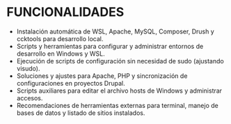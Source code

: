 # FUNCIONALIDADES

- Instalación automática de WSL, Apache, MySQL, Composer, Drush y ccktools para desarrollo local.
- Scripts y herramientas para configurar y administrar entornos de desarrollo en Windows y WSL.
- Ejecución de scripts de configuración sin necesidad de sudo (ajustando visudo).
- Soluciones y ajustes para Apache, PHP y sincronización de configuraciones en proyectos Drupal.
- Scripts auxiliares para editar el archivo hosts de Windows y administrar accesos.
- Recomendaciones de herramientas externas para terminal, manejo de bases de datos y listado de sitios instalados.